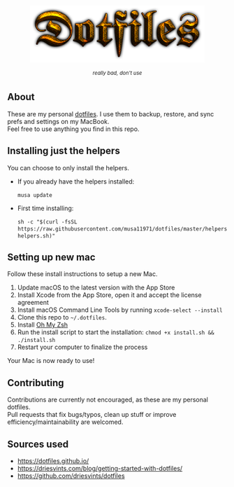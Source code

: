 <p align="center"><img src=".github/logo.png" width="400"></p>

<p align="center">
  <sup><em>really bad, don't use</em></sup>
</p>

## About
These are my personal [dotfiles](https://www.freecodecamp.org/news/dive-into-dotfiles-part-1-e4eb1003cff6/). I use them to backup, restore, and sync prefs and settings on my MacBook.  
Feel free to use anything you find in this repo. 

## Installing just the helpers
You can choose to only install the helpers.  
- If you already have the helpers installed:
  ```
  musa update
  ```
- First time installing:  
  ```
  sh -c "$(curl -fsSL https://raw.githubusercontent.com/musa11971/dotfiles/master/helpers/install-helpers.sh)"
  ```

## Setting up new mac
Follow these install instructions to setup a new Mac.

1. Update macOS to the latest version with the App Store
2. Install Xcode from the App Store, open it and accept the license agreement
3. Install macOS Command Line Tools by running `xcode-select --install`
4. Clone this repo to `~/.dotfiles`.
5. Install [Oh My Zsh](https://github.com/robbyrussell/oh-my-zsh#getting-started)
6. Run the install script to start the installation: `chmod +x install.sh && ./install.sh`
9. Restart your computer to finalize the process

Your Mac is now ready to use!

## Contributing
Contributions are currently not encouraged, as these are my personal dotfiles.  
Pull requests that fix bugs/typos, clean up stuff or improve efficiency/maintainability are welcomed.

## Sources used
- https://dotfiles.github.io/
- https://driesvints.com/blog/getting-started-with-dotfiles/
- https://github.com/driesvints/dotfiles
